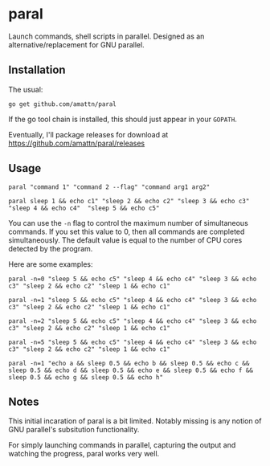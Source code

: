 paral
=====

Launch commands, shell scripts in parallel.  Designed as an alternative/replacement for GNU parallel.


Installation
------------

The usual:

    go get github.com/amattn/paral


If the go tool chain is installed, this should just appear in your `GOPATH`.

Eventually, I'll package releases for download at https://github.com/amattn/paral/releases

Usage
-----

    paral "command 1" "command 2 --flag" "command arg1 arg2"

    paral sleep 1 && echo c1" "sleep 2 && echo c2" "sleep 3 && echo c3" "sleep 4 && echo c4"  "sleep 5 && echo c5"


You can use the `-n` flag to control the maximum number of simultaneous commands.  If you set this value to 0, then all commands are completed simultaneously.  The default value is equal to the number of CPU cores detected by the program.  

Here are some examples:

    paral -n=0 "sleep 5 && echo c5" "sleep 4 && echo c4" "sleep 3 && echo c3" "sleep 2 && echo c2" "sleep 1 && echo c1"

    paral -n=1 "sleep 5 && echo c5" "sleep 4 && echo c4" "sleep 3 && echo c3" "sleep 2 && echo c2" "sleep 1 && echo c1"

    paral -n=2 "sleep 5 && echo c5" "sleep 4 && echo c4" "sleep 3 && echo c3" "sleep 2 && echo c2" "sleep 1 && echo c1"

    paral -n=5 "sleep 5 && echo c5" "sleep 4 && echo c4" "sleep 3 && echo c3" "sleep 2 && echo c2" "sleep 1 && echo c1"

    paral -n=1 "echo a && sleep 0.5 && echo b && sleep 0.5 && echo c && sleep 0.5 && echo d && sleep 0.5 && echo e && sleep 0.5 && echo f && sleep 0.5 && echo g && sleep 0.5 && echo h" 

Notes
-----

This initial incaration of paral is a bit limited.  Notably missing is any notion of GNU parallel's subsitution functionality.

For simply launching commands in parallel, capturing the output and watching the progress, paral works very well.

